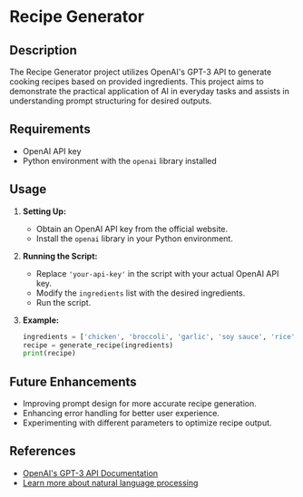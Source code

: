 # Recipe Generator

## Description
The Recipe Generator project utilizes OpenAI's GPT-3 API to generate cooking recipes based on provided ingredients. This project aims to demonstrate the practical application of AI in everyday tasks and assists in understanding prompt structuring for desired outputs.

## Requirements
- OpenAI API key
- Python environment with the `openai` library installed

## Usage
1. **Setting Up:**
   - Obtain an OpenAI API key from the official website.
   - Install the `openai` library in your Python environment.
   
2. **Running the Script:**
   - Replace `'your-api-key'` in the script with your actual OpenAI API key.
   - Modify the `ingredients` list with the desired ingredients.
   - Run the script.

3. **Example:**
   ```python
   ingredients = ['chicken', 'broccoli', 'garlic', 'soy sauce', 'rice']
   recipe = generate_recipe(ingredients)
   print(recipe)
   ```

## Future Enhancements
- Improving prompt design for more accurate recipe generation.
- Enhancing error handling for better user experience.
- Experimenting with different parameters to optimize recipe output.

## References
- [OpenAI's GPT-3 API Documentation](https://openai.com/)
- [Learn more about natural language processing](https://en.wikipedia.org/wiki/Natural_language_processing)
